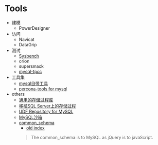 # Tools

- 建模
  - PowerDesigner
- 访问
  - Navicat
  - DataGrip
- 测试
  - [Sysbench](sysbench.md)
  - orion
  - supersmack
  - [mysql-tpcc](mysql-tpcc.md)
- 工具集
  - [mysql自带工具](mysql-utils.md)
  - [percona-tools for mysql](perconaTools.md)
- others
  - [通用的存储过程库](http://mysql-sr-lib.sourceforge.net/)
  - [移植SQL Server上的存储过程](https://github.com/TownSuite/tsql2mysql)
  - [UDF Repository for MySQL](http://www.mysqludf.org/)
  - [MySQL沙箱](http://mysqlsandbox.net/)
  - [common_schema](https://github.com/shlomi-noach/common_schema)
    - [old index](http://code.openark.org/forge/common_schema)
    > The common_schema is to MySQL as jQuery is to javaScript.
